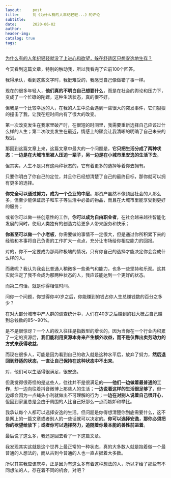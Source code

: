 ```yaml
---
layout:     post  
title:      对《为什么有的人年纪轻轻...》的评论
subtitle:  
date:       2020-06-02
author:  
header-img: 
catalog: true  
tags:
---
```

[为什么有的人年纪轻轻就没了上进心和欲望，躲在舒适区只想安逸地生存？](https://www.zhihu.com/question/323480330)

今天看到这篇文章，特别的触动我，所以我看完了它前100个回答。

我得承认，看到这些文字时，我挺难受的，我感觉自己像做错了事一样。

现在的很多年轻人，**他们真的不明白自己想要什么**，而是在社会的舆论和压力下，变成了一个忙碌的陀螺，这种生活状态，真的很不好。

但我是一个比较幸运的人，在我的人生中总会遇到一些很大的突发事件，它们狠狠的撞击了我，让我在短时间内有了很大的改变。

第一次改变发生在我家里破产时，在很短的时间里，我需要重新选择自己应该过什么样的人生；第二次改变发生在最近，情感上的骤变让我清晰的明确了自己未来的规划。

那回到这篇文章上来，这篇文章中最大的一个问题是，**它只把生活分成了两种状态：一边是在大城市里被人压迫一辈子，另一边是在小城市里安逸的生活下去**。

但其实，人生不是只有这两种状态的，它有着更多的选择等着你去拥有。

只要你明白了你自己的定位，并且你已经想清楚了自己的最终目标，那你就可以拥有更多的选择。

**你完全可以通过努力，成为一个企业的中层**。那资产虽然不像顶层社会的人那么多，但至少能保证房子和车子等生活中必备的物品，而且在大城市里能享受到更好的服务；

或者你可以做一些创意性的工作，**你可以成为自由职业者**，在社会越来越往智能化发展的同时，使用人类独有的创造力给更多人带来服务和快乐；

**你甚至可以做一个小老板**，你需要做的事情不一定很大，但是通过你所积累下来的经验和本事将自己负责的工作扩大一点点，充分让市场给你相应能力的回报。

对的，你不一定要成为那两种极端的情况，只有你自己的选择才能决定你会变成什么样的人。

而我呢？我认为我会比普通人稍微多一些勇气和能力，也多一些坚持和乐观。这其实就注定了我不会成为那两种状态的人，我应该能达到一个更好的状态。


而第二句话，就是你得相信时间。

问你一个问题，你觉得你40岁之后，你能赚到的钱占你人生总赚钱数的百分之多少？

在对大部分城市中产人群的调查统计中，人们在40岁之后赚到的钱大概占自己赚到总钱数的85～90%。

是不是很惊讶？一个人的收入往往是指数型的增长的。因为当你在一个行业内积累了一定的资源后，**我们能利用资源本身来产生额外收益，而不是仅靠出卖劳动力的方式来获得收益**。

而现在很多人，可能是因为看到自己的收入就是这种水平后，放弃了努力，**然后退回到舒适的状态，一直让自己保持在这种状态中不出来**。

对，他们可以生活得很满足，很安逸。

但我觉得很奇怪的是这些人，往往并不是很满足的——**他们一边做着最普通的工作**，却一边向往着抖音微博上那些人的生活；**一边说着这样的生活很足够了**，但一边却会因为一点蝇头小利就做出不可理解的行为；**一边在对别人说着自己很开心**，但回到家里总是会由于周围的人比自己好那么一点而嫉妒和攀比。

我承认每个人都可以选择安逸的生活。但问题是你得想清楚你到底需要什么，这不是网上的一篇文章或者别人的一些话就可以决定的。**你可以选择安逸，那你必须把你的欲望给放下；或者你可以选择努力，追随着你最本能的兽性前进着**。

最后说了这么多，我还是回去看了一下这篇文章。

我发现其实这就是这个世界上最正常的一种状态，真的大多数人就是抱着做一个最普通的人想法的，而从古到今普通的人也一直占据着大多数。

所以其实我应该庆幸，正是因为有这么多有着这种想法的人，所以才给了那些有不同想法的人，存在着不同的机会，对吧？
